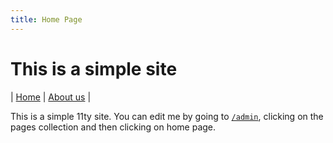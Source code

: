 ```yaml
---
title: Home Page
---
```


# This is a simple site

\| [Home](/ "Home Page") | [About us](/about "About us") |

This is a simple 11ty site. You can edit me by going to [`/admin`](admin "Edit site with TinaCMS"), clicking on the pages collection and then clicking on home page.
